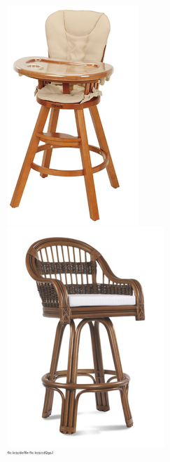 <style>
.logo {
  height: 500px;
}

img[alt=chair] {
  height: 500px;
}

.font_small {
  font-size: 50%;
}
</style>
![chair](resources/highchair.jpg)
![chair](resources/barstool.jpg)<br />
<span class="font_small">
flic.kr/p/die16e
flic.kr/p/cdQgpJ
</span>
